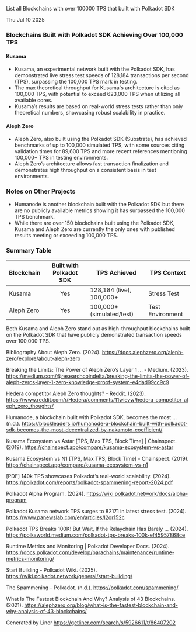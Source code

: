 List all Blockchains with over 100000 TPS that built with Polkadot SDK

Thu Jul 10 2025

### Blockchains Built with Polkadot SDK Achieving Over 100,000 TPS

#### Kusama
- Kusama, an experimental network built with the Polkadot SDK, has demonstrated live stress test speeds of 128,184 transactions per second (TPS), surpassing the 100,000 TPS mark in testing.
- The max theoretical throughput for Kusama's architecture is cited as 100,000 TPS, with potential to exceed 623,000 TPS when utilizing all available cores.
- Kusama’s results are based on real-world stress tests rather than only theoretical numbers, showcasing robust scalability in practice.

#### Aleph Zero
- Aleph Zero, also built using the Polkadot SDK (Substrate), has achieved benchmarks of up to 100,000 simulated TPS, with some sources citing validation times for 89,600 TPS and more recent references mentioning 100,000+ TPS in testing environments.
- Aleph Zero’s architecture allows fast transaction finalization and demonstrates high throughput on a consistent basis in test environments.

### Notes on Other Projects

- Humanode is another blockchain built with the Polkadot SDK but there are no publicly available metrics showing it has surpassed the 100,000 TPS benchmark.
- While there are over 150 blockchains built using the Polkadot SDK, Kusama and Aleph Zero are currently the only ones with published results meeting or exceeding 100,000 TPS.

### Summary Table

| Blockchain  | Built with Polkadot SDK | TPS Achieved                | TPS Context         |
|-------------|:----------------------:|-----------------------------|---------------------|
| Kusama      | Yes                    | 128,184 (live), 100,000+    | Stress Test         |
| Aleph Zero  | Yes                    | 100,000+ (simulated/test)   | Test Environment    |

Both Kusama and Aleph Zero stand out as high-throughput blockchains built on the Polkadot SDK that have publicly demonstrated transaction speeds over 100,000 TPS.

Bibliography
About Aleph Zero. (2024). https://docs.alephzero.org/aleph-zero/explore/about-aleph-zero

Breaking the Limits: The Power of Aleph Zero’s Layer 1 ... - Medium. (2023). https://medium.com/@researchcoindelta/breaking-the-limits-the-power-of-aleph-zeros-layer-1-zero-knowledge-proof-system-e4dad99cc9c9

Hedera competitor Aleph Zero thoughts? - Reddit. (2023). https://www.reddit.com/r/Hedera/comments/11wievw/hedera_competitor_aleph_zero_thoughts/

Humanode, a blockchain built with Polkadot SDK, becomes the most ... (n.d.). https://blockleaders.io/humanode-a-blockchain-built-with-polkadot-sdk-becomes-the-most-decentralized-by-nakamoto-coefficient/

Kusama Ecosystem vs Astar [TPS, Max TPS, Block Time] | Chainspect. (2019). https://chainspect.app/compare/kusama-ecosystem-vs-astar

Kusama Ecosystem vs N1 [TPS, Max TPS, Block Time] - Chainspect. (2019). https://chainspect.app/compare/kusama-ecosystem-vs-n1

[PDF] 140k TPS showcases Polkadot’s real-world scalability. (2024). https://polkadot.com/reports/polkadot-spammening-report-2024.pdf

Polkadot Alpha Program. (2024). https://wiki.polkadot.network/docs/alpha-program

Polkadot Kusama network TPS surges to 82171 in latest stress test. (2024). https://www.panewslab.com/en/articles/l2qr152c

Polkadot TPS Breaks 100K! But Wait, If the Relaychain Has Barely ... (2024). https://polkaworld.medium.com/polkadot-tps-breaks-100k-ef45957868ce

Runtime Metrics and Monitoring | Polkadot Developer Docs. (2024). https://docs.polkadot.com/develop/parachains/maintenance/runtime-metrics-monitoring/

Start Building - Polkadot Wiki. (2025). https://wiki.polkadot.network/general/start-building/

The Spammening - Polkadot. (n.d.). https://polkadot.com/spammening/

What Is The Fastest Blockchain And Why? Analysis of 43 Blockchains. (2021). https://alephzero.org/blog/what-is-the-fastest-blockchain-and-why-analysis-of-43-blockchains/



Generated by Liner
https://getliner.com/search/s/5926611/t/86407202